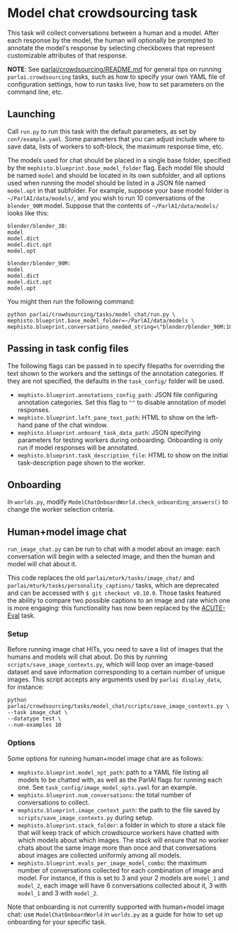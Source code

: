 # Model chat crowdsourcing task

This task will collect conversations between a human and a model. After each response by the model, the human will optionally be prompted to annotate the model's response by selecting checkboxes that represent customizable attributes of that response.

**NOTE**: See [parlai/crowdsourcing/README.md](https://github.com/facebookresearch/ParlAI/blob/master/parlai/crowdsourcing/README.md) for general tips on running `parlai.crowdsourcing` tasks, such as how to specify your own YAML file of configuration settings, how to run tasks live, how to set parameters on the command line, etc.

## Launching

Call `run.py` to run this task with the default parameters, as set by `conf/example.yaml`. Some parameters that you can adjust include where to save data, lists of workers to soft-block, the maximum response time, etc.

The models used for chat should be placed in a single base folder, specified by the `mephisto.blueprint.base_model_folder` flag. Each model file should be named `model` and should be located in its own subfolder, and all options used when running the model should be listed in a JSON file named `model.opt` in that subfolder. For example, suppose your base model folder is `~/ParlAI/data/models/`, and you wish to run 10 conversations of the `blender_90M` model. Suppose that the contents of `~/ParlAI/data/models/` looks like this:
```
blender/blender_3B:
model
model.dict
model.dict.opt
model.opt

blender/blender_90M:
model
model.dict
model.dict.opt
model.opt
```
You might then run the following command:
```
python parlai/crowdsourcing/tasks/model_chat/run.py \
mephisto.blueprint.base_model_folder=~/ParlAI/data/models \
mephisto.blueprint.conversations_needed_string=\"blender/blender_90M:10\"
```

## Passing in task config files

The following flags can be passed in to specify filepaths for overriding the text shown to the workers and the settings of the annotation categories. If they are not specified, the defaults in the `task_config/` folder will be used.
- `mephisto.blueprint.annotations_config_path`: JSON file configuring annotation categories. Set this flag to `""` to disable annotation of model responses.
- `mephisto.blueprint.left_pane_text_path`: HTML to show on the left-hand pane of the chat window.
- `mephisto.blueprint.onboard_task_data_path`: JSON specifying parameters for testing workers during onboarding. Onboarding is only run if model responses will be annotated.
- `mephisto.blueprint.task_description_file`: HTML to show on the initial task-description page shown to the worker.

## Onboarding

In `worlds.py`, modify `ModelChatOnboardWorld.check_onboarding_answers()` to change the worker selection criteria.

## Human+model image chat

`run_image_chat.py` can be run to chat with a model about an image: each conversation will begin with a selected image, and then the human and model will chat about it.

This code replaces the old `parlai/mturk/tasks/image_chat/` and `parlai/mturk/tasks/personality_captions/` tasks, which are deprecated and can be accessed with `$ git checkout v0.10.0`. Those tasks featured the ability to compare two possible captions to an image and rate which one is more engaging: this functionality has now been replaced by the [ACUTE-Eval](https://github.com/facebookresearch/ParlAI/tree/master/parlai/crowdsourcing/tasks/acute_eval) task. 

### Setup

Before running image chat HITs, you need to save a list of images that the humans and models will chat about. Do this by running `scripts/save_image_contexts.py`, which will loop over an image-based dataset and save information corresponding to a certain number of unique images. This script accepts any arguments used by `parlai display_data`, for instance:
```
python parlai/crowdsourcing/tasks/model_chat/scripts/save_image_contexts.py \
--task image_chat \
--datatype test \
--num-examples 10
```

### Options

Some options for running human+model image chat are as follows:
- `mephisto.blueprint.model_opt_path`: path to a YAML file listing all models to be chatted with, as well as the ParlAI flags for running each one. See `task_config/image_model_opts.yaml` for an example.
- `mephisto.blueprint.num_conversations`: the total number of conversations to collect.
- `mephisto.blueprint.image_context_path`: the path to the file saved by `scripts/save_image_contexts.py` during setup.
- `mephisto.blueprint.stack_folder`: a folder in which to store a stack file that will keep track of which crowdsource workers have chatted with which models about which images. The stack will ensure that no worker chats about the same image more than once and that conversations about images are collected uniformly among all models.
- `mephisto.blueprint.evals_per_image_model_combo`: the maximum number of conversations collected for each combination of image and model. For instance, if this is set to 3 and your 2 models are `model_1` and `model_2`, each image will have 6 conversations collected about it, 3 with `model_1` and 3 with `model_2`.

Note that onboarding is not currently supported with human+model image chat: use `ModelChatOnboardWorld` in `worlds.py` as a guide for how to set up onboarding for your specific task.
